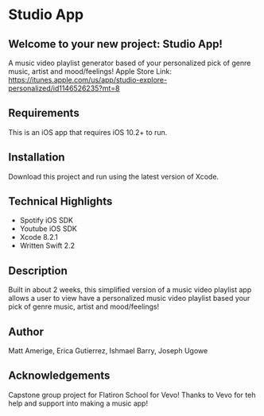 # Studio App

## Welcome to your new project: Studio App!


A music video playlist generator based of your personalized pick of genre music, artist and mood/feelings!
Apple Store Link: https://itunes.apple.com/us/app/studio-explore-personalized/id1146526235?mt=8



## Requirements
This is an iOS app that requires iOS 10.2+ to run. 

## Installation
Download this project and run using the latest version of Xcode.

## Technical Highlights
* Spotify iOS SDK 
* Youtube iOS SDK 
* Xcode 8.2.1 
* Written Swift 2.2 

## Description
Built in about 2 weeks, this simplified version of a music video playlist app allows a user to view have a personalized music video playlist based your pick of genre music, artist and mood/feelings! 

## Author
Matt Amerige, Erica Gutierrez, Ishmael Barry, Joseph Ugowe

## Acknowledgements
Capstone group project for Flatiron School for Vevo!
Thanks to Vevo for teh help and support into making a music app!
